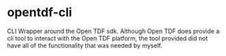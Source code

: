 # opentdf-cli
CLI Wrapper around the Open TDF sdk. Although Open TDF does provide a cli tool to interact with the Open TDF platform, the tool provided did not have all of the functionality that was needed by myself. 
